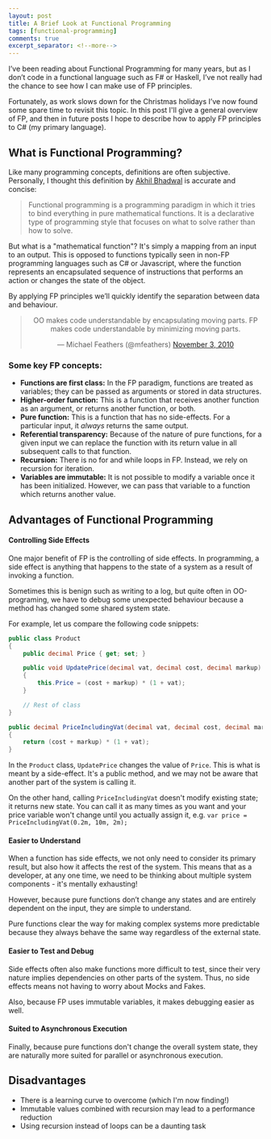 ```yaml
---
layout: post
title: A Brief Look at Functional Programming
tags: [functional-programming]
comments: true
excerpt_separator: <!--more-->
---
```


I’ve been reading about Functional Programming for many years, but as I don’t code in a functional language such as F# or Haskell, I’ve not really had the chance to see how I can make use of FP principles.

Fortunately, as work slows down for the Christmas holidays I’ve now found some spare time to revisit this topic. In this post I'll give a general overview of FP, and then in future posts I hope to describe how to apply FP principles to C# (my primary language).

<!--more-->

## What is Functional Programming?

Like many programming concepts, definitions are often subjective. Personally, I thought this definition by [Akhil Bhadwal](https://hackr.io/blog/functional-programming) is accurate and concise:

> Functional programming is a programming paradigm in which it tries to bind everything in pure mathematical functions. It is a declarative type of programming style that focuses on what to solve rather than how to solve.

But what is a "mathematical function"? It's simply a mapping from an input to an output. This is opposed to functions typically seen in non-FP programming languages such as C# or Javascript, where the function represents an encapsulated sequence of instructions that performs an action or changes the state of the object.

By applying FP principles we’ll quickly identify the separation between data and behaviour.

<div align="center">
  <blockquote class="twitter-tweet" data-dnt="true" data-theme="light">
    <p lang="en" dir="ltr">
      OO makes code understandable by encapsulating moving parts. FP makes code understandable by minimizing moving parts.
    </p>
    &mdash; Michael Feathers (@mfeathers) <a href="https://twitter.com/mfeathers/status/29581296216?ref_src=twsrc%5Etfw">November 3, 2010</a>
  </blockquote>
  <script async src="https://platform.twitter.com/widgets.js" charset="utf-8"></script>
</div>


### Some key FP concepts:

- **Functions are first class:** In the FP paradigm, functions are treated as variables; they can be passed as arguments or stored in data structures. 
- **Higher-order function:** This is a function that receives another function as an argument, or returns another function, or both.
- **Pure function:** This is a function that has no side-effects. For a particular input, it *always* returns the same output.
- **Referential transparency:** Because of the nature of pure functions, for a given input we can replace the function with its return value in all subsequent calls to that function.
- **Recursion:** There is no for and while loops in FP. Instead, we rely on recursion for iteration.
- **Variables are immutable:** It is not possible to modify a variable once it has been initialized. However, we can pass that variable to a function which returns another value.


## Advantages of Functional Programming

#### Controlling Side Effects

One major benefit of FP is the controlling of side effects. In programming, a side effect is anything that happens to the state of a system as a result of invoking a function.

Sometimes this is benign such as writing to a log, but quite often in OO-programing, we have to debug some unexpected behaviour because a method has changed some shared system state.

For example, let us compare the following code snippets:

```c#
public class Product
{
    public decimal Price { get; set; }

    public void UpdatePrice(decimal vat, decimal cost, decimal markup)
    {
        this.Price = (cost + markup) * (1 + vat);
    }

    // Rest of class
}
```

```c#
public decimal PriceIncludingVat(decimal vat, decimal cost, decimal markup)
{
    return (cost + markup) * (1 + vat);
}
```

In the `Product` class, `UpdatePrice` changes the value of `Price`. This is what is meant by a side-effect. It's a public method, and we may not be aware that another part of the system is calling it.

On the other hand, calling `PriceIncludingVat` doesn't modify existing state; it returns new state. You can call it as many times as you want and your price variable won't change until you actually assign it, e.g. `var price = PriceIncludingVat(0.2m, 10m, 2m);`


#### Easier to Understand

When a function has side effects, we not only need to consider its primary result, but also how it affects the rest of the system. This means that as a developer, at any one time, we need to be thinking about multiple system components - it's mentally exhausting!

However, because pure functions don’t change any states and are entirely dependent on the input, they are simple to understand.

Pure functions clear the way for making complex systems more predictable because they always behave the same way regardless of the external state.


#### Easier to Test and Debug

Side effects often also make functions more difficult to test, since their very nature implies dependencies on other parts of the system. Thus, no side effects means not having to worry about Mocks and Fakes.

Also, because FP uses immutable variables, it makes debugging easier as well.


#### Suited to Asynchronous Execution

Finally, because pure functions don't change the overall system state, they are naturally more suited for parallel or asynchronous execution.


## Disadvantages

- There is a learning curve to overcome (which I'm now finding!)
- Immutable values combined with recursion may lead to a performance reduction
- Using recursion instead of loops can be a daunting task
